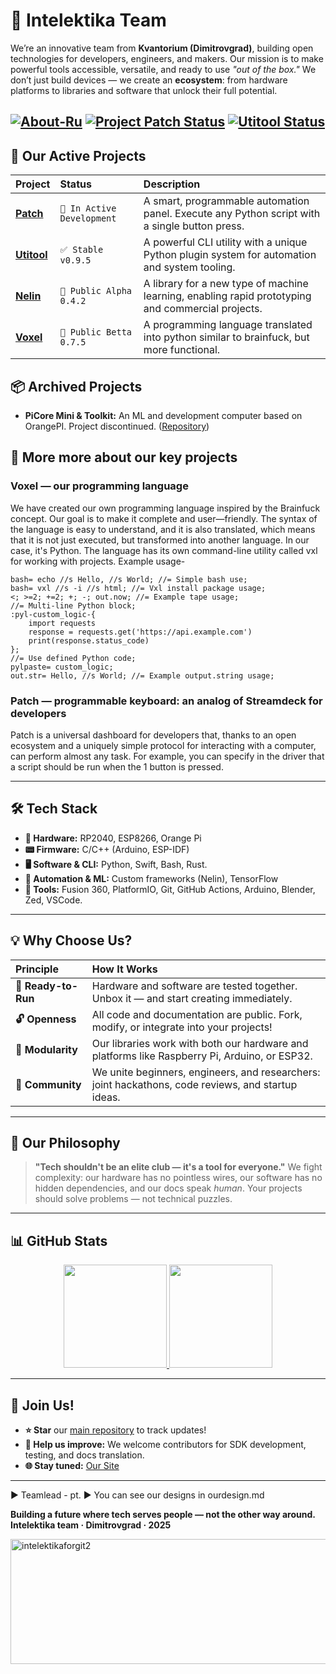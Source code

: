 # 🌟 Intelektika Team

We’re an innovative team from **Kvantorium (Dimitrovgrad)**, building open technologies for developers, engineers, and makers. Our mission is to make powerful tools accessible, versatile, and ready to use *"out of the box."* We don’t just build devices — we create an **ecosystem**: from hardware platforms to libraries and software that unlock their full potential.

[![About-Ru](https://img.shields.io/badge/README-RU%20-0088CC?style=for-the-badge&logo=github)](https://github.com/Intelektika-team/Intelektika-team/blob/main/README-RU.md)
[![Project Patch Status](https://img.shields.io/badge/Project%20Patch-In%20Active%20Development-orange?style=for-the-badge)](#)
[![Utitool Status](https://img.shields.io/badge/Utitool-Stable%20v0.9.5-brightgreen?style=for-the-badge)](#)
---


## 🧩 Our Active Projects

| Project | Status | Description |
| :--- | :--- | :--- |
| [**Patch**](https://github.com/Intelektika-team/Patch) | `🚧 In Active Development` | A smart, programmable automation panel. Execute any Python script with a single button press. | 
| [**Utitool**](https://github.com/Intelektika-team/Utitool) | `✅ Stable v0.9.5` | A powerful CLI utility with a unique Python plugin system for automation and system tooling. | 
| [**Nelin**](https://github.com/Intelektika-team/Nelin) | `🧪 Public Alpha 0.4.2` | A library for a new type of machine learning, enabling rapid prototyping and commercial projects. |
| [**Voxel**](https://github.com/Intelektika-team/Voxel) | `🧪 Public Betta 0.7.5` | A programming language translated into python similar to brainfuck, but more functional. |

## 📦 Archived Projects

*   **PiCore Mini & Toolkit:** An ML and development computer based on OrangePI. Project discontinued. ([Repository](https://github.com/Intelektika-team/PiCore_mini-startup))


## 🔎 More more about our key projects

### Voxel — our programming language
We have created our own programming language inspired by the Brainfuck concept. Our goal is to make it complete and user—friendly. The syntax of the language is easy to understand, and it is also translated, which means that it is not just executed, but transformed into another language. In our case, it's Python. The language has its own command-line utility called vxl for working with projects. Example usage-
```
bash= echo //s Hello, //s World; //= Simple bash use;
bash= vxl //s -i //s html; //= Vxl install package usage;
<; >=2; +=2; +; -; out.now; //= Example tape usage;
//= Multi-line Python block;
:pyl-custom_logic-{
    import requests
    response = requests.get('https://api.example.com')
    print(response.status_code)
};
//= Use defined Python code;
pylpaste= custom_logic;
out.str= Hello, //s World; //= Example output.string usage;
```

### Patch — programmable keyboard: an analog of Streamdeck for developers
Patch is a universal dashboard for developers that, thanks to an open ecosystem and a uniquely simple protocol for interacting with a computer, can perform almost any task. For example, you can specify in the driver that a script should be run when the 1 button is pressed.

---

## 🛠 Tech Stack

*   **💾 Hardware:** RP2040, ESP8266, Orange Pi
*   **📟 Firmware:** C/C++ (Arduino, ESP-IDF)
*   **🖥 Software & CLI:** Python, Swift, Bash, Rust.
*   **🤖 Automation & ML:** Custom frameworks (Nelin), TensorFlow
*   **🔧 Tools:** Fusion 360, PlatformIO, Git, GitHub Actions, Arduino, Blender, Zed, VSCode.




---

## 💡 Why Choose Us?

| **Principle** | **How It Works** |
| :--- | :--- |
| **🚀 Ready-to-Run** | Hardware and software are tested together. Unbox it — and start creating immediately. |
| **🔓 Openness** | All code and documentation are public. Fork, modify, or integrate into your projects! |
| **🧱 Modularity** | Our libraries work with both our hardware and platforms like Raspberry Pi, Arduino, or ESP32. |
| **👥 Community** | We unite beginners, engineers, and researchers: joint hackathons, code reviews, and startup ideas. |

---

## 🧠 Our Philosophy

> **"Tech shouldn't be an elite club — it's a tool for everyone."**
> We fight complexity: our hardware has no pointless wires, our software has no hidden dependencies, and our docs speak *human*. Your projects should solve problems — not technical puzzles.

---
## 📊 GitHub Stats
<div align="center"> <a href="https://github.com/Intelektika-team"> <img height="165" src="https://github-readme-stats.vercel.app/api?username=Intelektika-team&show_icons=true&theme=dark&hide_border=true" /> </a> <a href="https://github.com/Intelektika-team"> <img height="165" src="https://github-readme-stats.vercel.app/api/top-langs?username=Intelektika-team&layout=compact&theme=dark&hide_border=true&langs_count=8" /> </a> </div>



---

## 🚪 Join Us!

- **⭐ Star** our [main repository](https://github.com/Intelektika-team) to track updates!
- **🐞 Help us improve:** We welcome contributors for SDK development, testing, and docs translation.
- **🌐 Stay tuned:** [Our Site](https://intelektika-team.github.io/)

---

► Teamlead - pt.
► You can see our designs in ourdesign.md

**Building a future where tech serves people — not the other way around.**
**Intelektika team · Dimitrovgrad · 2025**



<img width="1411" height="200" alt="intelektikaforgit2" src="https://github.com/user-attachments/assets/778e325d-f01f-4603-bc64-7a5b2dd2fd6e" />
